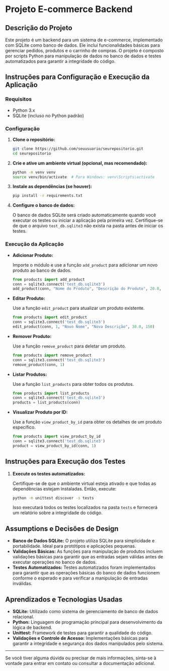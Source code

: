 # Projeto E-commerce Backend

## Descrição do Projeto

Este projeto é um backend para um sistema de e-commerce, implementado com SQLite como banco de dados. Ele inclui funcionalidades básicas para gerenciar pedidos, produtos e o carrinho de compras. O projeto é composto por scripts Python para manipulação de dados no banco de dados e testes automatizados para garantir a integridade do código.

## Instruções para Configuração e Execução da Aplicação

### Requisitos

- Python 3.x
- SQLite (incluso no Python padrão)

### Configuração

1. **Clone o repositório:**

    ```bash
    git clone https://github.com/seuusuario/seurepositorio.git
    cd seurepositorio
    ```

2. **Crie e ative um ambiente virtual (opcional, mas recomendado):**

    ```bash
    python -m venv venv
    source venv/bin/activate  # Para Windows: venv\Scripts\activate
    ```

3. **Instale as dependências (se houver):**

    ```bash
    pip install -r requirements.txt
    ```

4. **Configure o banco de dados:**

    O banco de dados SQLite será criado automaticamente quando você executar os testes ou iniciar a aplicação pela primeira vez. Certifique-se de que o arquivo `test_db.sqlite3` não exista na pasta antes de iniciar os testes.

### Execução da Aplicação

- **Adicionar Produto:**

    Importe o módulo e use a função `add_product` para adicionar um novo produto ao banco de dados.

    ```python
    from products import add_product
    conn = sqlite3.connect('test_db.sqlite3')
    add_product(conn, "Nome do Produto", "Descrição do Produto", 20.0, 100)
    ```

- **Editar Produto:**

    Use a função `edit_product` para atualizar um produto existente.

    ```python
    from products import edit_product
    conn = sqlite3.connect('test_db.sqlite3')
    edit_product(conn, 1, "Novo Nome", "Nova Descrição", 30.0, 150)
    ```

- **Remover Produto:**

    Use a função `remove_product` para deletar um produto.

    ```python
    from products import remove_product
    conn = sqlite3.connect('test_db.sqlite3')
    remove_product(conn, 1)
    ```

- **Listar Produtos:**

    Use a função `list_products` para obter todos os produtos.

    ```python
    from products import list_products
    conn = sqlite3.connect('test_db.sqlite3')
    products = list_products(conn)
    ```

- **Visualizar Produto por ID:**

    Use a função `view_product_by_id` para obter os detalhes de um produto específico.

    ```python
    from products import view_product_by_id
    conn = sqlite3.connect('test_db.sqlite3')
    product = view_product_by_id(conn, 1)
    ```

## Instruções para Execução dos Testes

1. **Execute os testes automatizados:**

    Certifique-se de que o ambiente virtual esteja ativado e que todas as dependências estejam instaladas. Então, execute:

    ```bash
    python -m unittest discover -s tests
    ```

    Isso executará todos os testes localizados na pasta `tests` e fornecerá um relatório sobre a integridade do código.

## Assumptions e Decisões de Design

- **Banco de Dados SQLite:** O projeto utiliza SQLite para simplicidade e portabilidade. Ideal para protótipos e aplicações pequenas.
- **Validações Básicas:** As funções para manipulação de produtos incluem validações básicas para garantir que as entradas sejam válidas antes de executar operações no banco de dados.
- **Testes Automatizados:** Testes automatizados foram implementados para garantir que as operações básicas do banco de dados funcionem conforme o esperado e para verificar a manipulação de entradas inválidas.

## Aprendizados e Tecnologias Usadas

- **SQLite:** Utilizado como sistema de gerenciamento de banco de dados relacional.
- **Python:** Linguagem de programação principal para desenvolvimento da lógica de backend.
- **Unittest:** Framework de testes para garantir a qualidade do código.
- **Validações e Controle de Acesso:** Implementações básicas para garantir a integridade e segurança dos dados manipulados pelo sistema.

---

Se você tiver alguma dúvida ou precisar de mais informações, sinta-se à vontade para entrar em contato ou consultar a documentação adicional.


